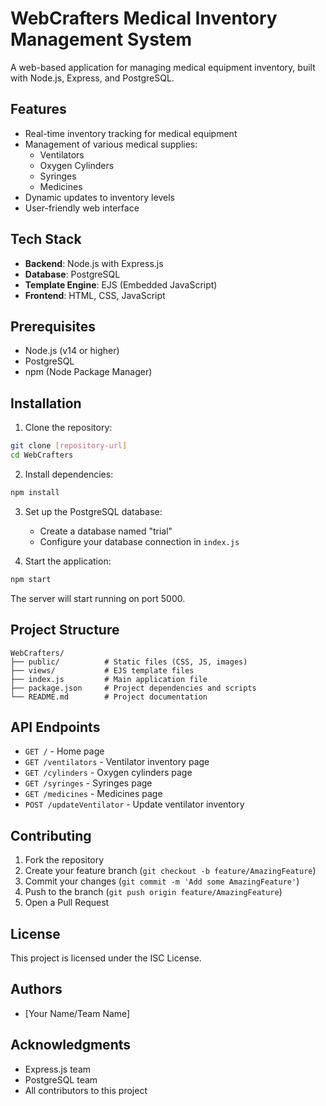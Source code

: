 # WebCrafters Medical Inventory Management System

A web-based application for managing medical equipment inventory, built with Node.js, Express, and PostgreSQL.

## Features

- Real-time inventory tracking for medical equipment
- Management of various medical supplies:
  - Ventilators
  - Oxygen Cylinders
  - Syringes
  - Medicines
- Dynamic updates to inventory levels
- User-friendly web interface

## Tech Stack

- **Backend**: Node.js with Express.js
- **Database**: PostgreSQL
- **Template Engine**: EJS (Embedded JavaScript)
- **Frontend**: HTML, CSS, JavaScript

## Prerequisites

- Node.js (v14 or higher)
- PostgreSQL
- npm (Node Package Manager)

## Installation

1. Clone the repository:
```bash
git clone [repository-url]
cd WebCrafters
```

2. Install dependencies:
```bash
npm install
```

3. Set up the PostgreSQL database:
   - Create a database named "trial"
   - Configure your database connection in `index.js`

4. Start the application:
```bash
npm start
```

The server will start running on port 5000.

## Project Structure

```
WebCrafters/
├── public/          # Static files (CSS, JS, images)
├── views/           # EJS template files
├── index.js         # Main application file
├── package.json     # Project dependencies and scripts
└── README.md        # Project documentation
```

## API Endpoints

- `GET /` - Home page
- `GET /ventilators` - Ventilator inventory page
- `GET /cylinders` - Oxygen cylinders page
- `GET /syringes` - Syringes page
- `GET /medicines` - Medicines page
- `POST /updateVentilator` - Update ventilator inventory

## Contributing

1. Fork the repository
2. Create your feature branch (`git checkout -b feature/AmazingFeature`)
3. Commit your changes (`git commit -m 'Add some AmazingFeature'`)
4. Push to the branch (`git push origin feature/AmazingFeature`)
5. Open a Pull Request

## License

This project is licensed under the ISC License.

## Authors

- [Your Name/Team Name]

## Acknowledgments

- Express.js team
- PostgreSQL team
- All contributors to this project